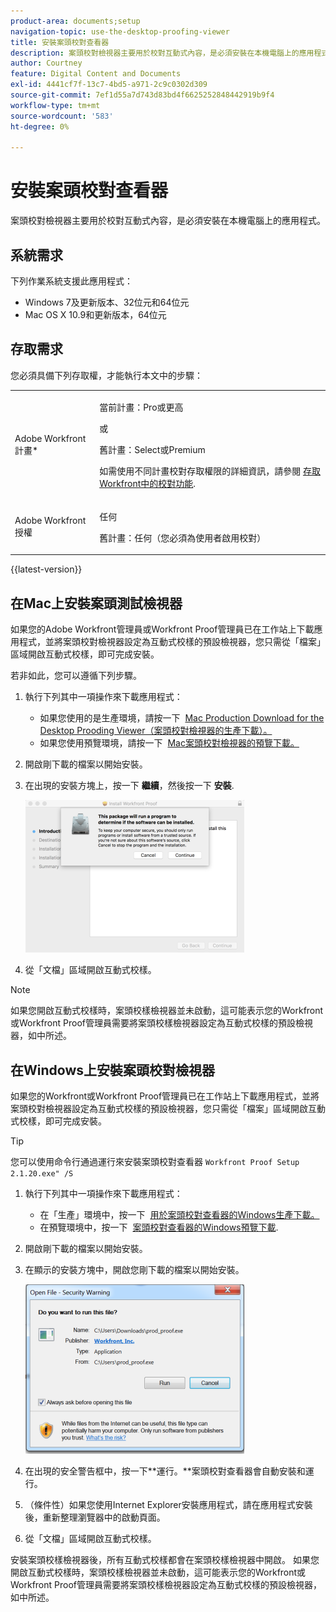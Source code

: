```yaml
---
product-area: documents;setup
navigation-topic: use-the-desktop-proofing-viewer
title: 安裝案頭校對查看器
description: 案頭校對檢視器主要用於校對互動式內容，是必須安裝在本機電腦上的應用程式。
author: Courtney
feature: Digital Content and Documents
exl-id: 4441cf7f-13c7-4bd5-a971-2c9c0302d309
source-git-commit: 7ef1d55a7d743d83bd4f6625252848442919b9f4
workflow-type: tm+mt
source-wordcount: '583'
ht-degree: 0%

---
```


# 安裝案頭校對查看器

案頭校對檢視器主要用於校對互動式內容，是必須安裝在本機電腦上的應用程式。

## 系統需求

下列作業系統支援此應用程式：

* Windows 7及更新版本、32位元和64位元
* Mac OS X 10.9和更新版本，64位元

## 存取需求

您必須具備下列存取權，才能執行本文中的步驟：

<table style="table-layout:auto"> 
 <col> 
 <col> 
 <tbody> 
  <tr> 
   <td role="rowheader">Adobe Workfront計畫*</td> 
   <td> <p>當前計畫：Pro或更高</p> <p>或</p> <p>舊計畫：Select或Premium</p> <p>如需使用不同計畫校對存取權限的詳細資訊，請參閱 <a href="/help/quicksilver/administration-and-setup/manage-workfront/configure-proofing/access-to-proofing-functionality.md" class="MCXref xref">存取Workfront中的校對功能</a>.</p> </td> 
  </tr> 
  <tr> 
   <td role="rowheader">Adobe Workfront授權</td> 
   <td> <p>任何</p> <p>舊計畫：任何（您必須為使用者啟用校對）</p> </td> 
  </tr> 
 </tbody> 
</table>

{{latest-version}}

## 在Mac上安裝案頭測試檢視器

如果您的Adobe Workfront管理員或Workfront Proof管理員已在工作站上下載應用程式，並將案頭校對檢視器設定為互動式校樣的預設檢視器，您只需從「檔案」區域開啟互動式校樣，即可完成安裝。

若非如此，您可以遵循下列步驟。

1. 執行下列其中一項操作來下載應用程式：

   * 如果您使用的是生產環境，請按一下  [Mac Production Download for the Desktop Prooding Viewer（案頭校對檢視器的生產下載）。](https://assets.proofhq.com/nativeviewer/desktop_viewer/Workfront+Proof-2.1.22.pkg)
   * 如果您使用預覽環境，請按一下  [Mac案頭校對檢視器的預覽下載。](https://assets.preview.proofhq.com/nativeviewer/desktop_viewer/Workfront+Proof+Preview-2.1.22.pkg)

1. 開啟剛下載的檔案以開始安裝。
1. 在出現的安裝方塊上，按一下 **繼續**，然後按一下 **安裝**.

   ![00000776.png](assets/00000776-350x244.png)

1. 從「文檔」區域開啟互動式校樣。

>[!NOTE]
>
>如果您開啟互動式校樣時，案頭校樣檢視器並未啟動，這可能表示您的Workfront或Workfront Proof管理員需要將案頭校樣檢視器設定為互動式校樣的預設檢視器，如中所述。

## 在Windows上安裝案頭校對檢視器

如果您的Workfront或Workfront Proof管理員已在工作站上下載應用程式，並將案頭校對檢視器設定為互動式校樣的預設檢視器，您只需從「檔案」區域開啟互動式校樣，即可完成安裝。

>[!TIP]
您可以使用命令行通過運行來安裝案頭校對查看器 `Workfront Proof Setup 2.1.20.exe" /S`

1. 執行下列其中一項操作來下載應用程式：

   * 在「生產」環境中，按一下  [用於案頭校對查看器的Windows生產下載。](https://assets.proofhq.com/nativeviewer/desktop_viewer/Workfront+Proof+Setup+2.1.22.exe)
   * 在預覽環境中，按一下  [案頭校對查看器的Windows預覽下載](https://assets.preview.proofhq.com/nativeviewer/desktop_viewer/Workfront+Proof+Preview+Setup+2.1.22.exe).

1. 開啟剛下載的檔案以開始安裝。
1. 在顯示的安裝方塊中，開啟您剛下載的檔案以開始安裝。

   ![Screen_Shot_2018-05-02_at_10.56.55_AM.png](assets/screen-shot-2018-05-02-at-10.56.55-am-350x271.png)

1. 在出現的安全警告框中，按一下**運行。**案頭校對查看器會自動安裝和運行。 
1. （條件性）如果您使用Internet Explorer安裝應用程式，請在應用程式安裝後，重新整理瀏覽器中的啟動頁面。
1. 從「文檔」區域開啟互動式校樣。

安裝案頭校樣檢視器後，所有互動式校樣都會在案頭校樣檢視器中開啟。 如果您開啟互動式校樣時，案頭校樣檢視器並未啟動，這可能表示您的Workfront或Workfront Proof管理員需要將案頭校樣檢視器設定為互動式校樣的預設檢視器，如中所述。
